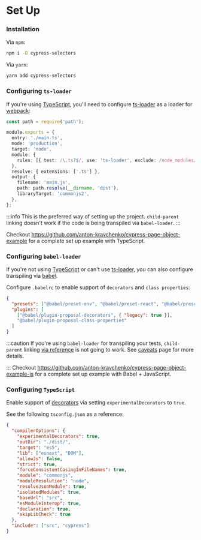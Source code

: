 # Set Up

### Installation

Via `npm`:

```sh
npm i -D cypress-selectors
```

Via `yarn`:

```sh
yarn add cypress-selectors
```

### Configuring `ts-loader`

If you're using [TypeScript](https://www.typescriptlang.org/), you'll need to configure [ts-loader](https://github.com/TypeStrong/ts-loader) as a loader for [webpack](https://webpack.js.org/):

```typescript
const path = require('path');

module.exports = {
  entry: './main.ts',
  mode: 'production',
  target: 'node',
  module: {
    rules: [{ test: /\.ts?$/, use: 'ts-loader', exclude: /node_modules/ }],
  },
  resolve: { extensions: ['.ts'] },
  output: {
    filename: 'main.js',
    path: path.resolve(__dirname, 'dist'),
    libraryTarget: 'commonjs2',
  },
};
```

:::info
This is the preferred way of setting up the project. `child-parent` linking doesn't work if the code is being transpiled via `babel-loader`.
:::

Checkout https://github.com/anton-kravchenko/cypress-page-object-example for a complete set up example with TypeScript.

### Configuring `babel-loader`

If you're not using [TypeScript](https://www.typescriptlang.org/) or can't use [ts-loader](https://github.com/TypeStrong/ts-loader), you can also configure transpiling via [babel](https://babeljs.io/).

Configure `.babelrc` to enable support of `decorators` and `class properties`:

```json
{
  "presets": ["@babel/preset-env", "@babel/preset-react", "@babel/preset-typescript"],
  "plugins": [
    ["@babel/plugin-proposal-decorators", { "legacy": true }],
    "@babel/plugin-proposal-class-properties"
  ]
}
```

:::caution
If you're using `babel-loader` for transpiling your tests, `child-parent` linking [via reference](/cypress-selectors/recipes#linking-parent-element-via-reference) is not going to work. See [caveats](/cypress-selectors/caveats#children-parent-linking-via-reference) page for more details.

:::
Checkout https://github.com/anton-kravchenko/cypress-page-object-example-js for a complete set up example with Babel + JavaScript.

### Configuring `TypeScript`

Enable support of [decorators](https://www.typescriptlang.org/docs/handbook/decorators.html) via setting `experimentalDecorators` to `true`.

See the following `tsconfig.json` as a reference:

```json
{
  "compilerOptions": {
    "experimentalDecorators": true,
    "outDir": "./dist/",
    "target": "es5",
    "lib": ["esnext", "DOM"],
    "allowJs": false,
    "strict": true,
    "forceConsistentCasingInFileNames": true,
    "module": "commonjs",
    "moduleResolution": "node",
    "resolveJsonModule": true,
    "isolatedModules": true,
    "baseUrl": "src",
    "esModuleInterop": true,
    "declaration": true,
    "skipLibCheck": true
  },
  "include": ["src", "cypress"]
}
```
